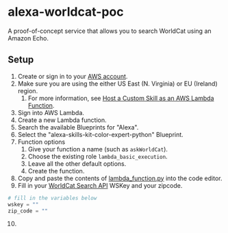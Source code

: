 # alexa-worldcat-poc
A proof-of-concept service that allows you to search WorldCat using an Amazon Echo.

## Setup

1. Create or sign in to your [AWS account](https://console.aws.amazon.com/console/home).
2. Make sure you are using the either US East (N. Virginia) or EU (Ireland) region.
	1. For more information, see [Host a Custom Skill as an AWS Lambda Function](https://developer.amazon.com/docs/custom-skills/host-a-custom-skill-as-an-aws-lambda-function.html).
3. Sign into AWS Lambda.
4. Create a new Lambda function.
5. Search the available Blueprints for "Alexa".
6. Select the "alexa-skills-kit-color-expert-python" Blueprint.
7. Function options
	1. Give your function a name (such as `askWorldCat`).
	2. Choose the existing role `lambda_basic_execution`.
	3. Leave all the other default options.
	4. Create the function.
8. Copy and paste the contents of [lambda_function.py](lambda_function.py) into the code editor.
9. Fill in your [WorldCat Search API](https://www.oclc.org/developer/develop/web-services/worldcat-search-api.en.html) WSKey and your zipcode.
```python
# fill in the variables below
wskey = ""
zip_code = ""
```
10. 